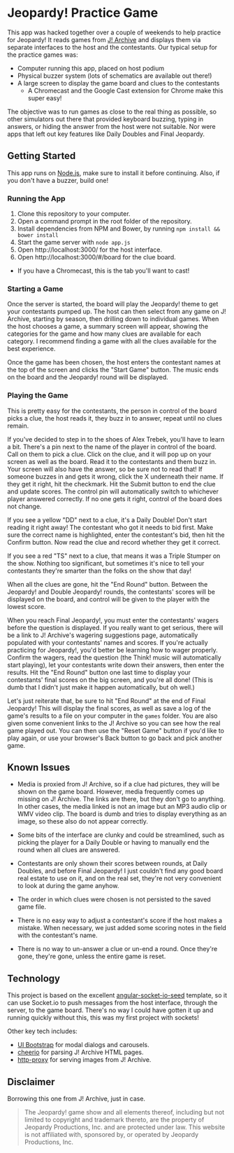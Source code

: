 # Jeopardy! Practice Game

This app was hacked together over a couple of weekends to help practice for Jeopardy! It reads games from [J! Archive](http://www.j-archive.com/) and displays them via separate interfaces to the host and the contestants. Our typical setup for the practice games was:

* Computer running this app, placed on host podium
* Physical buzzer system (lots of schematics are available out there!)
* A large screen to display the game board and clues to the contestants
  * A Chromecast and the Google Cast extension for Chrome make this super easy!

The objective was to run games as close to the real thing as possible, so other simulators out there that provided keyboard buzzing, typing in answers, or hiding the answer from the host were not suitable. Nor were apps that left out key features like Daily Doubles and Final Jeopardy.

## Getting Started

This app runs on [Node.js](https://nodejs.org/), make sure to install it before continuing. Also, if you don't have a buzzer, build one!

### Running the App

1. Clone this repository to your computer.
2. Open a command prompt in the root folder of the repository.
3. Install dependencies from NPM and Bower, by running `npm install && bower install`
4. Start the game server with `node app.js`
5. Open http://localhost:3000/ for the host interface.
6. Open http://localhost:3000/#/board for the clue board.
  * If you have a Chromecast, this is the tab you'll want to cast!

### Starting a Game

Once the server is started, the board will play the Jeopardy! theme to get your contestants pumped up. The host can then select from any game on J! Archive, starting by season, then drilling down to individual games. When the host chooses a game, a summary screen will appear, showing the categories for the game and how many clues are available for each category. I recommend finding a game with all the clues available for the best experience.

Once the game has been chosen, the host enters the contestant names at the top of the screen and clicks the "Start Game" button. The music ends on the board and the Jeopardy! round will be displayed.

### Playing the Game

This is pretty easy for the contestants, the person in control of the board picks a clue, the host reads it, they buzz in to answer, repeat until no clues remain.

If you've decided to step in to the shoes of Alex Trebek, you'll have to learn a bit. There's a pin next to the name of the player in control of the board. Call on them to pick a clue. Click on the clue, and it will pop up on your screen as well as the board. Read it to the contestants and them buzz in. Your screen will also have the answer, so be sure not to read that! If someone buzzes in and gets it wrong, click the X underneath their name. If they get it right, hit the checkmark. Hit the Submit button to end the clue and update scores. The control pin will automatically switch to whichever player answered correctly. If no one gets it right, control of the board does not change.

If you see a yellow "DD" next to a clue, it's a Daily Double! Don't start reading it right away! The contestant who got it needs to bid first. Make sure the correct name is highlighted, enter the contestant's bid, then hit the Confirm button. Now read the clue and record whether they get it correct.

If you see a red "TS" next to a clue, that means it was a Triple Stumper on the show. Nothing too significant, but sometimes it's nice to tell your contestants they're smarter than the folks on the show that day!

When all the clues are gone, hit the "End Round" button. Between the Jeopardy! and Double Jeopardy! rounds, the contestants' scores will be displayed on the board, and control will be given to the player with the lowest score.

When you reach Final Jeopardy!, you must enter the contestants' wagers before the question is displayed. If you really want to get serious, there will be a link to J! Archive's wagering suggestions page, automatically populated with your contestants' names and scores. If you're actually practicing for Jeopardy!, you'd better be learning how to wager properly. Confirm the wagers, read the question (the Think! music will automatically start playing), let your contestants write down their answers, then enter the results. Hit the "End Round" button one last time to display your contestants' final scores on the big screen, and you're all done! (This is dumb that I didn't just make it happen automatically, but oh well.)

Let's just reiterate that, be sure to hit "End Round" at the end of Final Jeopardy! This will display the final scores, as well as save a log of the game's results to a file on your computer in the `games` folder. You are also given some convenient links to the J! Archive so you can see how the real game played out. You can then use the "Reset Game" button if you'd like to play again, or use your browser's Back button to go back and pick another game.

## Known Issues

* Media is proxied from J! Archive, so if a clue had pictures, they will be shown on the game board. However, media frequently comes up missing on J! Archive. The links are there, but they don't go to anything. In other cases, the media linked is not an image but an MP3 audio clip or WMV video clip. The board is dumb and tries to display everything as an image, so these also do not appear correctly.

* Some bits of the interface are clunky and could be streamlined, such as picking the player for a Daily Double or having to manually end the round when all clues are answered.

* Contestants are only shown their scores between rounds, at Daily Doubles, and before Final Jeopardy! I just couldn't find any good board real estate to use on it, and on the real set, they're not very convenient to look at during the game anyhow.

* The order in which clues were chosen is not persisted to the saved game file.

* There is no easy way to adjust a contestant's score if the host makes a mistake. When necessary, we just added some scoring notes in the field with the contestant's name.

* There is no way to un-answer a clue or un-end a round. Once they're gone, they're gone, unless the entire game is reset.

## Technology

This project is based on the excellent [angular-socket-io-seed](https://github.com/btford/angular-socket-io-seed) template, so it can use Socket.io to push messages from the host interface, through the server, to the game board. There's no way I could have gotten it up and running quickly without this, this was my first project with sockets!

Other key tech includes:

* [UI Bootstrap](https://angular-ui.github.io/bootstrap/) for modal dialogs and carousels.
* [cheerio](https://github.com/cheeriojs/cheerio) for parsing J! Archive HTML pages.
* [http-proxy](https://github.com/nodejitsu/node-http-proxy) for serving images from J! Archive.

## Disclaimer

Borrowing this one from J! Archive, just in case.

> The Jeopardy! game show and all elements thereof, including but not limited to copyright and trademark thereto, are the property of Jeopardy Productions, Inc. and are protected under law. This website is not affiliated with, sponsored by, or operated by Jeopardy Productions, Inc.
